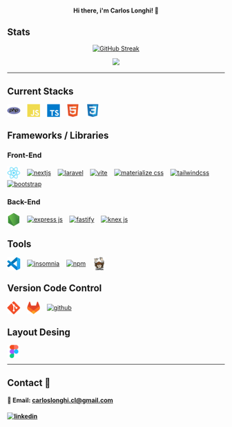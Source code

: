 <div align="center">
  <h4>Hi there, i'm Carlos Longhi! 👋</h4>
</div>

## Stats
<div align="center">  

  [![GitHub Streak](https://github-readme-streak-stats.herokuapp.com?user=CarlosLonghi&theme=transparent&hide_border=true&mode=weekly&card_width=600&dates=DDDDDD&currStreakLabel=FFFDFD)](https://git.io/streak-stats)
  
  <img width="350px" height="auto" src="https://github-readme-stats.vercel.app/api/top-langs/?username=CarlosLonghi&layout=compact&hide_border=true&title_color=2f81f7&text_color=e6edf3&bg_color=0d1117" />

</div>

---

## Current Stacks
<div style="display: inline_block">
  
  [<img align="center" height="30" width="30" src="https://raw.githubusercontent.com/devicons/devicon/master/icons/php/php-original.svg" alt="php" title="PHP"/>](https://developer.mozilla.org/pt-BR/docs/Glossary/PHP)
  &nbsp;&nbsp;
  [<img align="center" height="30" width="30" src="https://raw.githubusercontent.com/devicons/devicon/master/icons/javascript/javascript-plain.svg" alt="javascript" title="JavaScript">](https://developer.mozilla.org/pt-BR/docs/Web/JavaScript)
  &nbsp;&nbsp;
  [<img align="center" height="30" width="30" src="https://raw.githubusercontent.com/devicons/devicon/master/icons/typescript/typescript-plain.svg" alt="typescript" title="TypeScript">](https://www.typescriptlang.org/docs/)
  &nbsp;&nbsp;
  [<img align="center" height="30" width="30" src="https://raw.githubusercontent.com/devicons/devicon/master/icons/html5/html5-original.svg" alt="html5" title="HTML5">](https://developer.mozilla.org/pt-BR/docs/Web/HTML)
  &nbsp;&nbsp;
  [<img align="center" height="30" width="30" src="https://raw.githubusercontent.com/devicons/devicon/master/icons/css3/css3-original.svg" alt="css" title="CSS">](https://developer.mozilla.org/pt-BR/docs/Web/CSS)
  
</div>


## Frameworks / Libraries
### Front-End
<div style="display: inline_block">
    
  [<img align="center" height="30" width="30" src="https://raw.githubusercontent.com/devicons/devicon/master/icons/react/react-original.svg" alt="react" title="React">](https://react.dev/)
  &nbsp;&nbsp;
  [<img align="center" height="30" width="30" src="https://shorturl.at/mnyTW" alt="nextjs" title="NextJs">](https://nextjs.org/)
  &nbsp;&nbsp;
  [<img align="center" height="30" width="30" src="https://laravel.com/img/logomark.min.svg" alt="laravel" title="Laravel">](https://laravel.com/)
  &nbsp;&nbsp;
  [<img align="center" height="30" width="30" src="https://vitejs.dev/logo.svg" alt="vite" title="Vite">](https://vitejs.dev/)
  &nbsp;&nbsp;
  [<img align="center" height="30" width="30" src="https://avatars.githubusercontent.com/u/64709442?s=200&v=4" alt="materialize css" title="Materialize CSS">](https://materializecss.com/)
  &nbsp;&nbsp;
  [<img align="center" height="30" width="30" src="https://img.icons8.com/color/512/tailwindcss.png" alt="tailwindcss" title="Tailwind CSS">](https://tailwindcss.com/)
  &nbsp;&nbsp;
  [<img align="center" height="30" width="30" src="https://img.icons8.com/color/512/bootstrap.png" alt="bootstrap" title="Bootstrap">](https://getbootstrap.com/)

</div>

### Back-End
<div style="display: inline_block;">
  
  [<img align="center" height="30" width="30" src="https://raw.githubusercontent.com/devicons/devicon/master/icons/nodejs/nodejs-original.svg" alt="nodejs" title="Node.js">](https://nodejs.org/en)
  &nbsp;&nbsp;
  [<img align="center" height="30" width="30" src="https://img.icons8.com/nolan/512/express-js.png" alt="express js" title="Express.js">](https://expressjs.com/)
  &nbsp;&nbsp;
  [<img align="center" height="30" width="30" src="https://avatars.githubusercontent.com/u/24939410?s=280&v=4)" alt="fastify" title="Fastify">](https://fastify.dev/)
  &nbsp;&nbsp;
  [<img align="center" height="30" width="30" src="https://static-00.iconduck.com/assets.00/knex-js-icon-512x512-a2yn0209.png" alt="knex js" title="Knex.js">](https://knexjs.org/)
  &nbsp;&nbsp;
  
</div>


## Tools
<div style="display: inline_block">
  
  [<img align="center" height="30" width="30" src="https://raw.githubusercontent.com/devicons/devicon/master/icons/vscode/vscode-original.svg" alt="vs code" title="Visual Studio Code">](https://code.visualstudio.com/)
  &nbsp;&nbsp;
  [<img align="center" height="30" width="30" src="https://seeklogo.com/images/I/insomnia-logo-A35E09EB19-seeklogo.com.png" alt="insomnia" title="Insomnia">](https://insomnia.rest/)
  &nbsp;&nbsp;
  [<img align="center" height="30" width="30" src="https://avatars.githubusercontent.com/u/6078720?s=200&v=4" alt="npm" title="Npm">](https://www.npmjs.com/)
  &nbsp;&nbsp;
  [<img align="center" height="30" width="30" src="https://raw.githubusercontent.com/devicons/devicon/master/icons/composer/composer-original.svg" alt="composer" title="Composer">](https://getcomposer.org/)
</div>

## Version Code Control
<div style="display: inline_block">
  
  [<img align="center" height="30" width="30" margin="20px" src="https://raw.githubusercontent.com/devicons/devicon/master/icons/git/git-plain.svg" alt="git" title="Git">](https://git-scm.com/)
  &nbsp;&nbsp;
  [<img align="center" height="30" width="30" src="https://raw.githubusercontent.com/devicons/devicon/master/icons/gitlab/gitlab-original.svg" alt="gitlab" title="GitLab">](https://gitlab.com/)
  &nbsp;&nbsp;
  [<img align="center" height="30" width="30" src="https://github.githubassets.com/images/modules/logos_page/GitHub-Mark.png" alt="github" title="GitHub">](https://github.com/)
  
</div>

## Layout Desing  
[<img align="center" height="30" width="30" src="https://raw.githubusercontent.com/devicons/devicon/master/icons/figma/figma-original.svg" alt="figma" title="Figma">](https://www.figma.com/)
&nbsp;&nbsp;

---
## Contact 💼 
#### 📧 Email: <a href="mailto:carloslonghi.cl@gmail.com">carloslonghi.cl@gmail.com</a>
#### [![linkedin](https://img.shields.io/badge/linkedin-0A66C2?style=for-the-badge&logo=linkedin&logoColor=white)](https://www.linkedin.com/in/c4du-dev/)


